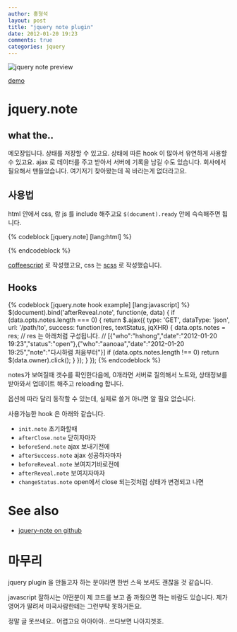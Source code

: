 ```yaml
---
author: 홍형석
layout: post
title: "jquery note plugin"
date: 2012-01-20 19:23
comments: true
categories: jquery
---
```


![jquery note preview](https://lh5.googleusercontent.com/-0TusrT1pxqA/Txk9pS0yFcI/AAAAAAAAABQ/AuhNXWl4ZrA/jquey.note.png)

[demo](http://aanoaa.github.com/jquery-note/)

# jquery.note #

## what the.. ##

메모장입니다.
상태를 저장할 수 있고요.
상태에 따른 hook 이 많아서 유연하게 사용할 수 있고요.
ajax 로 데이터를 주고 받아서 서버에 기록을 남길 수도 있습니다.
회사에서 필요해서 맨들었습니다.
여기저기 찾아봤는데 꼭 바라는게 없더라고요.

## 사용법 ##

html 안에서 css, 랑 js 를 include 해주고요
`$(document).ready` 안에 슥슥해주면 됩니다.

{% codeblock [jquery.note] [lang:html] %}
<link rel="stylesheet" href="css/jquery.note.css" type="text/css" media="screen" />
<script type="text/javascript" src="script/jquery-1.6.2.js"></script>
<script type="text/javascript" src="script/jquery.note.js"></script>
<script type="text/javascript">
  $(document).ready(function() {
    $("a[title=note]").each(function() {
      $(this).note();
    });
  });
</script>
{% endcodeblock %}

[coffeescript](http://coffeescript.org/) 로 작성했고요, css 는
[scss](http://sass-lang.com/) 로 작성했습니다.

## Hooks ##

{% codeblock [jquery.note hook example] [lang:javascript] %}
$(document).bind('afterReveal.note', function(e, data) {
  if (data.opts.notes.length === 0) {
    return $.ajax({
      type: 'GET',
      dataType: 'json',
      url: '/path/to',
      success: function(res, textStatus, jqXHR) {
        data.opts.notes = res;
        // res 는 아래처럼 구성됩니다.
        // [{"who":"hshong","date":"2012-01-20 19:23","status":"open"},{"who":"aanoaa","date":"2012-01-20 19:25","note":"다시하렴 처음부터"}]
        if (data.opts.notes.length !== 0) return $(data.owner).click();
      }
    });
  }
});
{% endcodeblock %}

notes가 보여질때 갯수를 확인한다음에, 0개라면 서버로 질의해서 노트와,
상태정보를 받아와서 업데이트 해주고 reloading 합니다.

옵션에 따라 달리 동작할 수 있는데, 실제로 쓸거 아니면 알 필요
없습니다.

사용가능한 hook 은 아래와 같습니다.

- `init.note` 초기화할때
- `afterClose.note` 닫히자마자
- `beforeSend.note` ajax 보내기전에
- `afterSuccess.note` ajax 성공하자마자
- `beforeReveal.note` 보여지기바로전에
- `afterReveal.note` 보여지자마자
- `changeStatus.note` open에서 close 되는것처럼 상태가 변경되고 나면

# See also #

- [jquery-note on github](https://github.com/aanoaa/jquery-note)

# 마무리 #

jquery plugin 을 만들고자 하는 분이라면 한번 스윽 보셔도 괜찮을 것
같습니다.

javascript 잘하시는 어떤분이 제 코드를 보고 좀 까줬으면 하는 바람도
있습니다. 제가 영어가 딸려서 미국사람한테는 그런부탁 못하거든요.

정말 글 못쓰네요.. 어렵고요 아아아아.. 쓰다보면 나아지겟죠.
